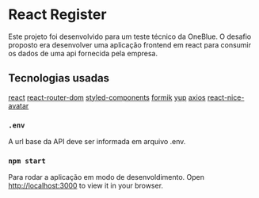 # React Register

Este projeto foi desenvolvido para um teste técnico da OneBlue. O desafio proposto era desenvolver uma aplicação frontend em react para consumir os dados de uma api fornecida pela empresa.

## Tecnologias usadas

[react](https://pt-br.reactjs.org/)
[react-router-dom](https://www.npmjs.com/package/react-router-dom)
[styled-components](https://styled-components.com/)
[formik](https://formik.org/docs/overview)
[yup](https://github.com/jquense/yup)
[axios](https://axios-http.com/ptbr/docs/intro)
[react-nice-avatar](https://github.com/dapilab/react-nice-avatar)

### `.env`

A url base da API deve ser informada em arquivo .env.

### `npm start`

Para rodar a aplicação em modo de desenvoldimento.
Open [http://localhost:3000](http://localhost:3000) to view it in your browser.
